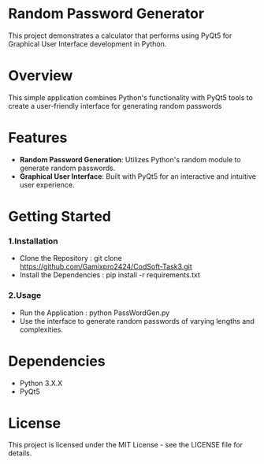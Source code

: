 
# Random Password Generator

This project demonstrates a calculator that performs  using PyQt5 for Graphical User Interface development in Python.

# Overview

This simple application combines Python's functionality with PyQt5 tools to create a user-friendly interface for generating random passwords

# Features
- **Random Password Generation**: Utilizes Python's random module to generate random passwords.
- **Graphical User Interface**: Built with PyQt5 for an interactive and intuitive user experience.

# Getting Started

### 1.Installation 
- Clone the Repository : git clone https://github.com/Gamixpro2424/CodSoft-Task3.git 
- Install the Dependencies : pip install -r requirements.txt

### 2.Usage
- Run the Application : python PassWordGen.py
- Use the interface to generate random passwords of varying lengths and complexities.

# Dependencies

- Python 3.X.X
- PyQt5

# License
This project is licensed under the MIT License - see the LICENSE file for details.



